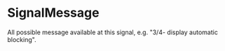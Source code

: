 SignalMessage
=============

All possible message available at this signal, e.g. "3/4- display automatic blocking".
